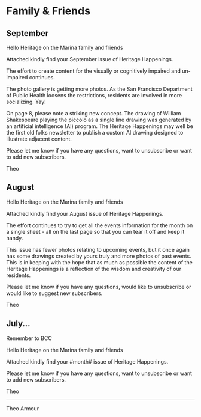 # Family & Friends


## September

Hello Heritage on the Marina family and friends

Attached kindly find your September issue of Heritage Happenings.

The effort to create content for the visually or cognitively impaired and un-impaired continues.

The photo gallery is getting more photos. As the San Francisco Department of Public Health loosens the restrictions, residents are involved in more socializing. Yay!

On page 8, please note a striking new concept. The drawing of William Shakespeare playing the piccolo as a single line drawing was generated by an artificial intelligence (AI) program. The Heritage Happenings may well be the first old folks newsletter to publish a custom AI drawing designed to illustrate adjacent content.

Please let me know if you have any questions, want to unsubscribe or want to add new subscribers.

Theo

## August

Hello Heritage on the Marina family and friends

Attached kindly find your August issue of Heritage Happenings.

The effort continues to try to get all the events information for the month on a single sheet - all on the last page so that you can tear it off and keep it handy.

This issue has fewer photos relating to upcoming events, but it once again has some drawings created by yours truly and more photos of past events. This is in keeping with the hope that as much as possible the content of the Heritage Happenings is a reflection of the wisdom and creativity of our residents.

Please let me know if you have any questions, would like to unsubscribe or would like to suggest new subscribers.

Theo


## July...

Remember to BCC

Hello Heritage on the Marina family and friends

Attached kindly find your #month# issue of Heritage Happenings.

Please let me know if you have any questions, want to unsubscribe or want to add new subscribers.

Theo

***
Theo Armour
